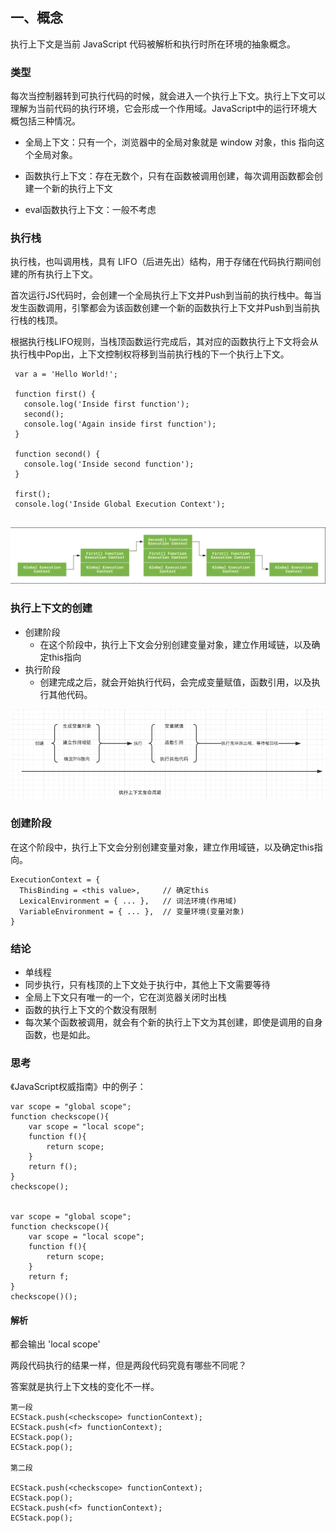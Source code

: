 ## 一、概念
执行上下文是当前 JavaScript 代码被解析和执行时所在环境的抽象概念。

### 类型

每次当控制器转到可执行代码的时候，就会进入一个执行上下文。执行上下文可以理解为当前代码的执行环境，它会形成一个作用域。JavaScript中的运行环境大概包括三种情况。

* 全局上下文：只有一个，浏览器中的全局对象就是 window 对象，this 指向这个全局对象。

* 函数执行上下文：存在无数个，只有在函数被调用创建，每次调用函数都会创建一个新的执行上下文

* eval函数执行上下文：一般不考虑


### 执行栈

 执行栈，也叫调用栈，具有 LIFO（后进先出）结构，用于存储在代码执行期间创建的所有执行上下文。   

首次运行JS代码时，会创建一个全局执行上下文并Push到当前的执行栈中。每当发生函数调用，引擎都会为该函数创建一个新的函数执行上下文并Push到当前执行栈的栈顶。

根据执行栈LIFO规则，当栈顶函数运行完成后，其对应的函数执行上下文将会从执行栈中Pop出，上下文控制权将移到当前执行栈的下一个执行上下文。


```
 var a = 'Hello World!';
 
 function first() {  
   console.log('Inside first function');  
   second();  
   console.log('Again inside first function');  
 }
 
 function second() {  
   console.log('Inside second function');  
 }
 
 first();  
 console.log('Inside Global Execution Context');


```

![Image text](../images/002/3.png)


### 执行上下文的创建
* 创建阶段
  * 在这个阶段中，执行上下文会分别创建变量对象，建立作用域链，以及确定this指向
* 执行阶段
  * 创建完成之后，就会开始执行代码，会完成变量赋值，函数引用，以及执行其他代码。

![Image text](../images/002/4.png)


### 创建阶段
在这个阶段中，执行上下文会分别创建变量对象，建立作用域链，以及确定this指向。
```$xslt
ExecutionContext = {  
  ThisBinding = <this value>,     // 确定this 
  LexicalEnvironment = { ... },   // 词法环境(作用域)
  VariableEnvironment = { ... },  // 变量环境(变量对象)
}
```
### 结论

* 单线程
* 同步执行，只有栈顶的上下文处于执行中，其他上下文需要等待
* 全局上下文只有唯一的一个，它在浏览器关闭时出栈
* 函数的执行上下文的个数没有限制
* 每次某个函数被调用，就会有个新的执行上下文为其创建，即使是调用的自身函数，也是如此。



### 思考

《JavaScript权威指南》中的例子：
```
var scope = "global scope";
function checkscope(){
    var scope = "local scope";
    function f(){
        return scope;
    }
    return f();
}
checkscope();


var scope = "global scope";
function checkscope(){
    var scope = "local scope";
    function f(){
        return scope;
    }
    return f;
}
checkscope()();

```


#### 解析
都会输出 'local scope'

两段代码执行的结果一样，但是两段代码究竟有哪些不同呢？

答案就是执行上下文栈的变化不一样。

```
第一段
ECStack.push(<checkscope> functionContext);
ECStack.push(<f> functionContext);
ECStack.pop();
ECStack.pop();

第二段

ECStack.push(<checkscope> functionContext);
ECStack.pop();
ECStack.push(<f> functionContext);
ECStack.pop();

```
